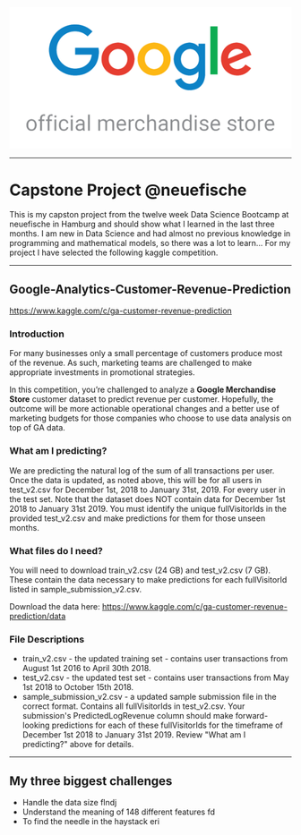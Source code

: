 ![Logo](pics/logo.png)

---
# Capstone Project @neuefische
This is my capston project from the twelve week Data Science Bootcamp at neuefische in Hamburg and should show what I learned in the last three months. I am new in Data Science and had almost no previous knowledge in programming and mathematical models, so there was a lot to learn... For my project I have selected the following kaggle competition.

---
## Google-Analytics-Customer-Revenue-Prediction
https://www.kaggle.com/c/ga-customer-revenue-prediction


### Introduction
For many businesses only a small percentage of customers produce most of the revenue. As such, marketing teams are challenged to make appropriate investments in promotional strategies.

In this competition, you’re challenged to analyze a **Google Merchandise Store** customer dataset to predict revenue per customer. Hopefully, the outcome will be more actionable operational changes and a better use of marketing budgets for those companies who choose to use data analysis on top of GA data.


### What am I predicting?
We are predicting the natural log of the sum of all transactions per user. Once the data is updated, as noted above, this will be for all users in test_v2.csv for December 1st, 2018 to January 31st, 2019. For every user in the test set.
Note that the dataset does NOT contain data for December 1st 2018 to January 31st 2019. You must identify the unique fullVisitorIds in the provided test_v2.csv and make predictions for them for those unseen months.


### What files do I need?
You will need to download train_v2.csv (24 GB) and test_v2.csv (7 GB). These contain the data necessary to make predictions for each fullVisitorId listed in sample_submission_v2.csv.

Download the data here: https://www.kaggle.com/c/ga-customer-revenue-prediction/data


### File Descriptions
- train_v2.csv - the updated training set - contains user transactions from August 1st 2016 to April 30th 2018.
- test_v2.csv - the updated test set - contains user transactions from May 1st 2018 to October 15th 2018.
- sample_submission_v2.csv - a updated sample submission file in the correct format. Contains all fullVisitorIds in test_v2.csv. Your submission's PredictedLogRevenue column should make forward-looking predictions for each of these fullVisitorIds for the timeframe of December 1st 2018 to January 31st 2019. Review "What am I predicting?" above for details.

---
## My three biggest challenges
- Handle the data size
flndj
- Understand the meaning of 148 different features
fd
- To find the needle in the haystack
eri
